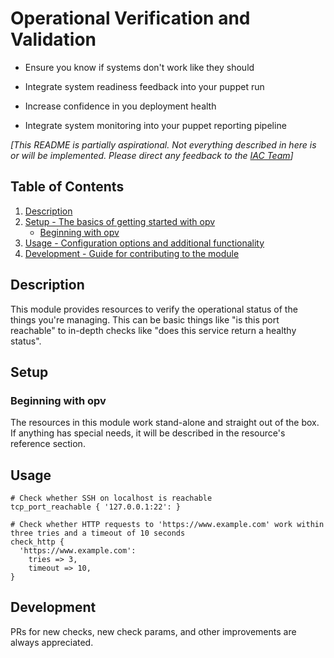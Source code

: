 # Operational Verification and Validation

* Ensure you know if systems don't work like they should

* Integrate system readiness feedback into your puppet run

* Increase confidence in you deployment health

* Integrate system monitoring into your puppet reporting pipeline

_[This README is partially aspirational. Not everything described in here is or will be implemented. Please direct any feedback to the [IAC Team](https://puppetlabs.github.io/iac/team/2021/01/20/reaching-out.html)]_

## Table of Contents

1. [Description](#description)
1. [Setup - The basics of getting started with opv](#setup)
    * [Beginning with opv](#beginning-with-opv)
1. [Usage - Configuration options and additional functionality](#usage)
1. [Development - Guide for contributing to the module](#development)

## Description

This module provides resources to verify the operational status of the things you're managing.
This can be basic things like "is this port reachable" to in-depth checks like "does this service return a healthy status".

## Setup

### Beginning with opv

The resources in this module work stand-alone and straight out of the box.
If anything has special needs, it will be described in the resource's reference section.

## Usage

```puppet
# Check whether SSH on localhost is reachable
tcp_port_reachable { '127.0.0.1:22': }
```

```puppet
# Check whether HTTP requests to 'https://www.example.com' work within three tries and a timeout of 10 seconds
check_http {
  'https://www.example.com':
    tries => 3,
    timeout => 10,
}
```

## Development

PRs for new checks, new check params, and other improvements are always appreciated.

[1]: https://puppet.com/docs/pdk/latest/pdk_generating_modules.html
[2]: https://puppet.com/docs/puppet/latest/puppet_strings.html
[3]: https://puppet.com/docs/puppet/latest/puppet_strings_style.html
